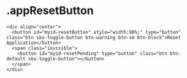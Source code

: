 # .appResetButton

    <div align="center">
      <button id="myid-resetButton" style="width:90%;" type="button" class="btn sbs-toggle-button btn-warning btn-sm btn-block">Reset Application</button>
      <span class="invisible">
        <button id="myid-resetPending" type="button" class="btn btn-default sbs-toggle-button"></button>
      </span>
    </div>

